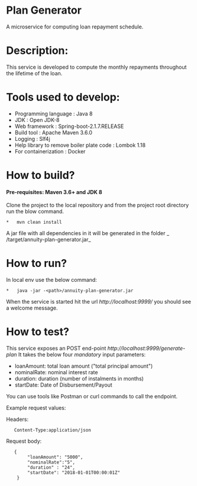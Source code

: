 # Plan Generator
A microservice for computing loan repayment schedule.
# Description:
This service is developed to compute the monthly repayments throughout the lifetime of the loan.

# Tools used to develop:
* Programming language : Java 8  
* JDK : Open JDK-8
* Web framework : Spring-boot-2.1.7.RELEASE
* Build tool : Apache Maven 3.6.0
* Logging : Slf4j
* Help library to remove boiler plate code : Lombok 1.18
* For containerization : Docker

# How to build?
#### Pre-requisites: Maven 3.6+ and JDK 8 
Clone the project to the local repository and from the project root directory run the blow command.

    *   mvn clean install 

A jar file with all dependencies in it will be generated in the folder _ /target/annuity-plan-generator.jar_

# How to run?
In local env use the below command:

    *   java -jar -<path>/annuity-plan-generator.jar

When the service is started hit the url  _http://localhost:9999/_ you should see a welcome message.

# How to test?
This service exposes an POST end-point _http://localhost:9999/generate-plan_
It takes the below four _mandatory_ input parameters:

* loanAmount: total loan amount ("total principal amount")
* nominalRate: nominal interest rate
* duration: duration (number of instalments in months)
* startDate:  Date of Disbursement/Payout

You can use tools like Postman or curl commands to call the endpoint.

Example request values:

Headers:

       Content-Type:application/json

Request body:

       {
        	"loanAmount": "5000",
        	"nominalRate":"5",
        	"duration" : "24",
        	"startDate": "2018-01-01T00:00:01Z"
        }
      
